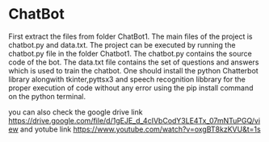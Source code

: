 # ChatBot
First extract the files from folder ChatBot1.
The main files of the project is chatbot.py and data.txt.
The project can be executed by running the chatbot.py file in the folder Chatbot1.
The chatbot.py contains the source code of the bot.
The data.txt file contains the set of questions and answers which is used to train the chatbot.
One should install the python Chatterbot library alongwith tkinter,pyttsx3 and speech recognition libbrary for
the proper execution of code without any error using the pip install command on the python terminal.

you can also check the google drive link
https://drive.google.com/file/d/1gEJE_d_4cIVbCodY3LE4Tx_07mNTuPGQ/view
and yotube link
https://www.youtube.com/watch?v=oxgBT8kzKVU&t=1s
